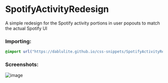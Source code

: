 # SpotifyActivityRedesign
A simple redesign for the Spotify activity portions in user popouts to match the actual Spotify UI

### Importing:
```css
@import url("https://dablulite.github.io/css-snippets/SpotifyActivityRedesign/import.css");
```

### Screenshots:
![image](https://github.com/DaBluLite/css-snippets/assets/73998678/21b9a770-3c42-47cd-8d58-1caa66a91341)
